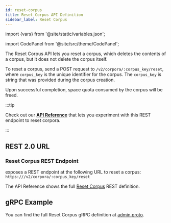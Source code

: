 ```yaml
---
id: reset-corpus
title: Reset Corpus API Definition
sidebar_label: Reset Corpus
---
```


import {vars} from '@site/static/variables.json';

import CodePanel from '@site/src/theme/CodePanel';


The Reset Corpus API lets you reset a corpus, which deletes the
contents of a corpus, but it does not delete the corpus itself.

To reset a corpus, send a POST request to `/v2/corpora/:corpus_key/reset`,
where `corpus_key` is the unique identifier for the corpus. The `corpus_key`
is string that was provided during the corpus creation.

Upon successful completion, space quota consumed by the corpus will be freed.

:::tip

Check out our [**API Reference**](/docs/rest-api/reset-corpus) that lets you experiment with this REST endpoint
to reset corpora.

:::

## REST 2.0 URL

### Reset Corpus REST Endpoint

<Config v="names.product"/> exposes a REST endpoint at the following URL
to reset a corpus:
<code>https://<Config v="domains.rest.admin"/>/v2/corpora/:corpus_key/reset</code>

The API Reference shows the full [Reset Corpus](/docs/rest-api/reset-corpus) REST definition.

## gRPC Example

You can find the full Reset Corpus gRPC definition at [admin.proto](https://github.com/vectara/protos/blob/main/admin.proto).
